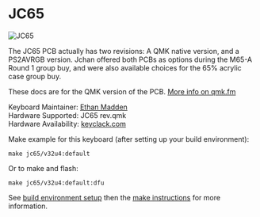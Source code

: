 JC65
===

![JC65](https://i.imgur.com/I4hCyBI.jpg)

The JC65 PCB actually has two revisions: A QMK native version, and a PS2AVRGB version. Jchan offered both PCBs as options during the M65-A Round 1 group buy, and were also available choices for the 65% acrylic case group buy.

These docs are for the QMK version of the PCB. [More info on qmk.fm](http://qmk.fm/planck/)  

Keyboard Maintainer: [Ethan Madden](https://github.com/jetpacktuxedo)  
Hardware Supported: JC65 rev.qmk  
Hardware Availability: [keyclack.com](https://keyclack.com/)  

Make example for this keyboard (after setting up your build environment):

    make jc65/v32u4:default

Or to make and flash:

    make jc65/v32u4:default:dfu

See [build environment setup](https://docs.qmk.fm/build_environment_setup.html) then the [make instructions](https://docs.qmk.fm/make_instructions.html) for more information.
